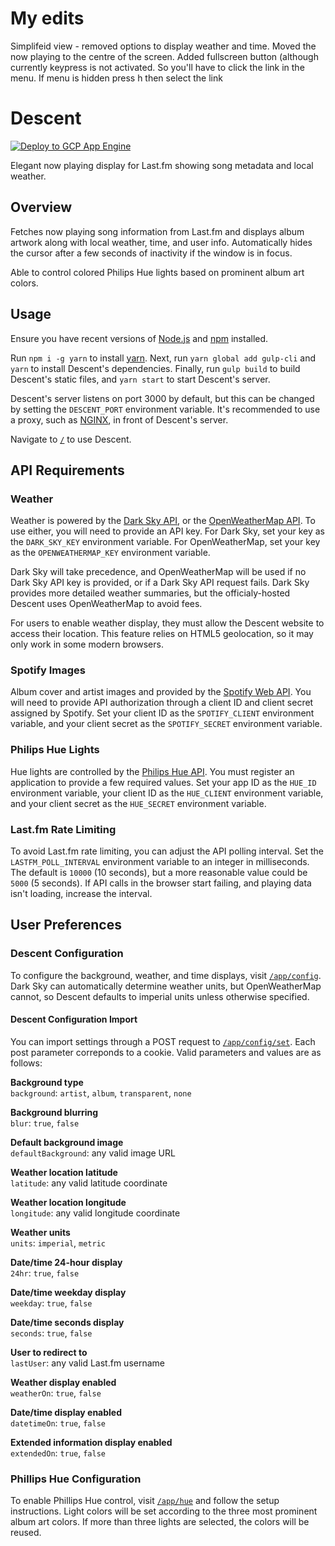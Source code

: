 # My edits

Simplifeid view - removed options to display weather and time. Moved the now playing to the centre of the screen. 
Added fullscreen button (although currently keypress is not activated. So you'll have to click the link in the menu. If menu is hidden press h then select the link

# Descent

[![Deploy to GCP App Engine](https://github.com/JasonPuglisi/descent/actions/workflows/deploy-app-engine.yaml/badge.svg?branch=main)](https://github.com/JasonPuglisi/descent/actions/workflows/deploy-app-engine.yaml)

Elegant now playing display for Last.fm showing song metadata and local weather.

## Overview

Fetches now playing song information from Last.fm and displays album artwork
along with local weather, time, and user info. Automatically hides the cursor
after a few seconds of inactivity if the window is in focus.

Able to control colored Philips Hue lights based on prominent album art colors.

## Usage

Ensure you have recent versions of [Node.js](https://nodejs.org/en/) and
[npm](https://www.npmjs.com/) installed. 

Run `npm i -g yarn` to install [yarn](https://yarnpkg.com/en/). Next, run
`yarn global add gulp-cli` and `yarn` to install Descent's dependencies.
Finally, run `gulp build` to build Descent's static files, and `yarn start` to
start Descent's server.

Descent's server listens on port 3000 by default, but this can be changed by
setting the `DESCENT_PORT` environment variable. It's recommended to use a
proxy, such as [NGINX](https://www.nginx.com/), in front of Descent's server.

Navigate to [`/`](https://descent.live/) to use Descent.

## API Requirements

### Weather

Weather is powered by the [Dark Sky API](https://darksky.net/dev/), or the
[OpenWeatherMap API](https://openweathermap.org/api). To use either, you will
need to provide an API key. For Dark Sky, set your key as the `DARK_SKY_KEY`
environment variable. For OpenWeatherMap, set your key as the
`OPENWEATHERMAP_KEY` environment variable.

Dark Sky will take precedence, and OpenWeatherMap will be used if no Dark Sky
API key is provided, or if a Dark Sky API request fails. Dark Sky provides more
detailed weather summaries, but the officialy-hosted Descent uses
OpenWeatherMap to avoid fees.

For users to enable weather display, they must allow the Descent website to
access their location. This feature relies on HTML5 geolocation, so it may only
work in some modern browsers.

### Spotify Images

Album cover and artist images and provided by the
[Spotify Web API](https://beta.developer.spotify.com/documentation/web-api/).
You will need to provide API authorization through a client ID and client
secret assigned by Spotify. Set your client ID as the `SPOTIFY_CLIENT`
environment variable, and your client secret as the `SPOTIFY_SECRET`
environment variable.

### Philips Hue Lights

Hue lights are controlled by the
[Philips Hue API](https://developers.meethue.com/). You must register an
application to provide a few required values. Set your app ID as the `HUE_ID`
environment variable, your client ID as the `HUE_CLIENT` environment variable,
and your client secret as the `HUE_SECRET` environment variable.

### Last.fm Rate Limiting

To avoid Last.fm rate limiting, you can adjust the API polling interval. Set
the `LASTFM_POLL_INTERVAL` environment variable to an integer in milliseconds.
The default is `10000` (10 seconds), but a more reasonable value could be
`5000` (5 seconds). If API calls in the browser start failing, and playing data
isn't loading, increase the interval.

## User Preferences

### Descent Configuration

To configure the background, weather, and time displays, visit
[`/app/config`](https://descent.live/app/config). Dark Sky can
automatically determine weather units, but OpenWeatherMap cannot, so Descent
defaults to imperial units unless otherwise specified.

#### Descent Configuration Import

You can import settings through a POST request to
[`/app/config/set`](https://descent.live/app/config/set). Each post
parameter correponds to a cookie. Valid parameters and values are as follows:

**Background type**  
`background`: `artist`, `album`, `transparent`, `none`

**Background blurring**  
`blur`: `true`, `false`

**Default background image**  
`defaultBackground`: any valid image URL

**Weather location latitude**  
`latitude`: any valid latitude coordinate

**Weather location longitude**  
`longitude`: any valid longitude coordinate

**Weather units**  
`units`: `imperial`, `metric`

**Date/time 24-hour display**  
`24hr`: `true`, `false`

**Date/time weekday display**  
`weekday`: `true`, `false`

**Date/time seconds display**  
`seconds`: `true`, `false`

**User to redirect to**  
`lastUser`: any valid Last.fm username

**Weather display enabled**  
`weatherOn`: `true`, `false`

**Date/time display enabled**  
`datetimeOn`: `true`, `false`

**Extended information display enabled**  
`extendedOn`: `true`, `false`

### Phillips Hue Configuration

To enable Phillips Hue control, visit
[`/app/hue`](https://descent.live/app/hue) and follow the setup
instructions. Light colors will be set according to the three most prominent
album art colors. If more than three lights are selected, the colors will be
reused.
